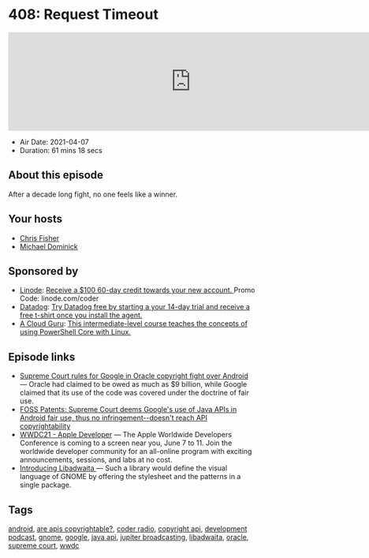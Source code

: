 # 408: Request Timeout

<iframe src="https://player.fireside.fm/v2/MLf2ZzhC+LMZTYsMe?theme=dark" width="740" height="200" frameborder="0" scrolling="no"></iframe>

* Air Date: 2021-04-07
* Duration: 61 mins 18 secs

## About this episode

After a decade long fight, no one feels like a winner.

## Your hosts
* [Chris Fisher](https://coder.show/hosts/chrislas)
* [Michael Dominick](https://coder.show/hosts/michael)

## Sponsored by

  * [Linode](https://linode.com/coder): [Receive a $100 60-day credit towards your new account. ](https://linode.com/coder) Promo Code: linode.com/coder
  * [Datadog](http://datadog.com/coderradio): [Try Datadog free by starting a your 14-day trial and receive a free t-shirt once you install the agent.](http://datadog.com/coderradio)
  * [A Cloud Guru](https://acloud.guru/overview/fa9c6558-85bb-4c14-b6a6-1b32a9c54232): [This intermediate-level course teaches the concepts of using PowerShell Core with Linux.](https://acloud.guru/overview/fa9c6558-85bb-4c14-b6a6-1b32a9c54232)



## Episode links

  * [Supreme Court rules for Google in Oracle copyright fight over Android](https://www.cnbc.com/2021/04/05/supreme-court-rules-in-googles-favor-in-copyright-dispute-with-oracle-over-android-software.html "Supreme Court rules for Google in Oracle copyright fight over Android") — Oracle had claimed to be owed as much as $9 billion, while Google claimed that its use of the code was covered under the doctrine of fair use.
  * [FOSS Patents: Supreme Court deems Google's use of Java APIs in Android fair use, thus no infringement--doesn't reach API copyrightability](http://www.fosspatents.com/2021/04/supreme-court-deems-googles-use-of-java.html "FOSS Patents: Supreme Court deems Google's use of Java APIs in Android fair use, thus no infringement--doesn't reach API copyrightability")
  * [WWDC21 - Apple Developer](https://developer.apple.com/wwdc21/ "WWDC21 - Apple Developer") — The Apple Worldwide Developers Conference is coming to a screen near you, June 7 to 11. Join the worldwide developer community for an all-online program with exciting announcements, sessions, and labs at no cost. 
  * [Introducing Libadwaita ](https://aplazas.pages.gitlab.gnome.org/blog/blog/2021/03/31/introducing-libadwaita.html "Introducing Libadwaita ") — Such a library would define the visual language of GNOME by offering the stylesheet and the patterns in a single package.



## Tags

[android](https://coder.show/tags/android), [are apis copyrightable?](https://coder.show/tags/are%20apis%20copyrightable%3F), [coder radio](https://coder.show/tags/coder%20radio), [copyright api](https://coder.show/tags/copyright%20api), [development podcast](https://coder.show/tags/development%20podcast), [gnome](https://coder.show/tags/gnome), [google](https://coder.show/tags/google), [java api](https://coder.show/tags/java%20api), [jupiter broadcasting](https://coder.show/tags/jupiter%20broadcasting), [libadwaita](https://coder.show/tags/libadwaita), [oracle](https://coder.show/tags/oracle), [supreme court](https://coder.show/tags/supreme%20court), [wwdc](https://coder.show/tags/wwdc)